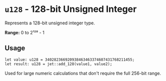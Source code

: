 # `u128` - 128-bit Unsigned Integer

Represents a 128-bit unsigned integer type.

**Range:** 0 to 2¹²⁸ - 1

## Usage
```simplicity
let value: u128 = 340282366920938463463374607431768211455;
let result: u128 = jet::add_128(value1, value2);
```

Used for large numeric calculations that don't require the full 256-bit range.
